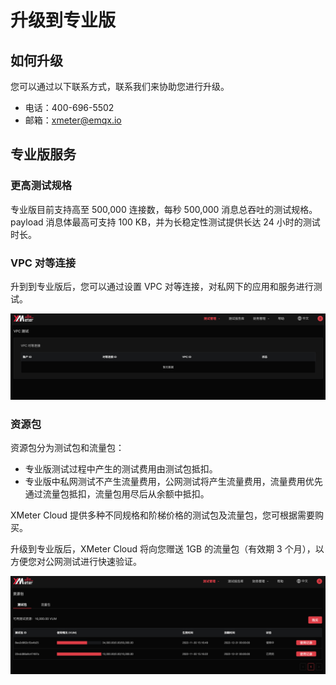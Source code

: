 # 升级到专业版

## 如何升级

您可以通过以下联系方式，联系我们来协助您进行升级。

* 电话：400-696-5502
* 邮箱：xmeter@emqx.io


## 专业版服务

### 更高测试规格

专业版目前支持高至 500,000 连接数，每秒 500,000 消息总吞吐的测试规格。payload 消息体最高可支持 100 KB，并为长稳定性测试提供长达 24 小时的测试时长。

### VPC 对等连接

升到到专业版后，您可以通过设置 VPC 对等连接，对私网下的应用和服务进行测试。

![vpc](../_assets/upgrade_vpc.png)

### 资源包

资源包分为测试包和流量包：

- 专业版测试过程中产生的测试费用由测试包抵扣。
- 专业版中私网测试不产生流量费用，公网测试将产生流量费用，流量费用优先通过流量包抵扣，流量包用尽后从余额中抵扣。

XMeter Cloud 提供多种不同规格和阶梯价格的测试包及流量包，您可根据需要购买。

升级到专业版后，XMeter Cloud 将向您赠送 1GB 的流量包（有效期 3 个月），以方便您对公网测试进行快速验证。

![resource-pack](../_assets/upgrade_resource_pack.png)
